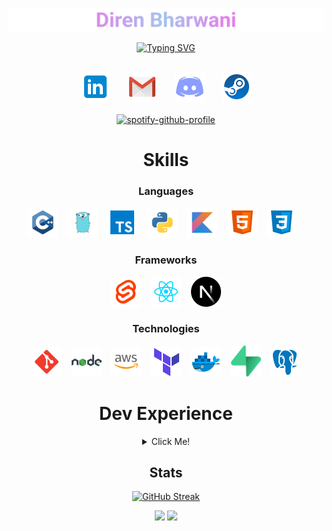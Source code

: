 <div align="center">
    <p><img src="https://github.com/direnbharwani/direnbharwani/blob/main/assets/banner.png" style="max-width: 100%; height: auto;"/></p>
    <p align="center">
    <a href="https://git.io/typing-svg">
        <img src="https://readme-typing-svg.demolab.com?font=JetBrains+Mono&pause=1000&color=FF8040&center=true&vCenter=true&random=false&width=600&lines=Software+Developer;Fresh+Graduate+from+DigiPen+Singapore;Always+curious" alt="Typing SVG" />
    </a>
</p>
</div>

<h2></h2>

<div align="center">
    <a href="https://www.linkedin.com/in/diren-bharwani/"><img src="https://github.com/direnbharwani/direnbharwani/blob/main/assets/icons/social/linkedin.svg" width="48px"/></a>
    &#8287;&#8287;&#8287;&#8287;&#8287;
    <a href="mailto:diren.bharwani@gmail.com"><img src="https://github.com/direnbharwani/direnbharwani/blob/main/assets/icons/social/gmail.svg" width="48px"/></a>
    &#8287;&#8287;&#8287;&#8287;&#8287;
    <a href="https://discord.com/users/231740170158866432"><img src="https://github.com/direnbharwani/direnbharwani/blob/main/assets/icons/social/discord.svg" width="48px"/></a>
    &#8287;&#8287;&#8287;&#8287;&#8287;
    <a href="https://steamcommunity.com/profiles/76561198101643015/"><img src="https://github.com/direnbharwani/direnbharwani/blob/main/assets/icons/social/steam.svg" width="48px"/></a>
</div>

<br>

<div align="center">
  <a href="https://spotify-github-profile.vercel.app/api/view?uid=cocomoose2196&redirect=true">
    <img src="https://spotify-github-profile.vercel.app/api/view?uid=cocomoose2196&cover_image=true&theme=novatorem&show_offline=true&background_color=121212&interchange=true&bar_color=53b14f&bar_color_cover=true" alt="spotify-github-profile">
  </a>
</div>

<div align="center">
    <h1>Skills</h1>
    <h3>Languages</h3>
    <div align="center">
        <img src="https://github.com/direnbharwani/direnbharwani/blob/main/assets/icons/skills/backend/c++.svg" width="48px"/>
        &#8287;&#8287;
        <img src="https://github.com/direnbharwani/direnbharwani/blob/main/assets/icons/skills/backend/go.svg" width="48px"/>
        &#8287;&#8287;
        <img src="https://github.com/direnbharwani/direnbharwani/blob/main/assets/icons/skills/backend/typescript.svg" width="48px"/>
        &#8287;&#8287;
        <img src="https://github.com/direnbharwani/direnbharwani/blob/main/assets/icons/skills/backend/python.svg" width="48px"/>
        &#8287;&#8287;
        <img src="https://github.com/direnbharwani/direnbharwani/blob/main/assets/icons/skills/backend/kotlin.svg" width="48px"/>
        &#8287;&#8287;
        <img src="https://github.com/direnbharwani/direnbharwani/blob/main/assets/icons/skills/frontend/html5.svg" width="48px"/>
        &#8287;&#8287;
        <img src="https://github.com/direnbharwani/direnbharwani/blob/main/assets/icons/skills/frontend/css3.svg" width="48px"/>
        &#8287;&#8287;
    </div>
    <h3>Frameworks</h3>
    <div align="center">
        <img src="https://github.com/direnbharwani/direnbharwani/blob/main/assets/icons/skills/frontend/svelte.svg" width="48px"/>
        &#8287;&#8287;
        <img src="https://github.com/direnbharwani/direnbharwani/blob/main/assets/icons/skills/frontend/react.svg" width="48px"/>
        &#8287;&#8287;
        <img src="https://github.com/direnbharwani/direnbharwani/blob/main/assets/icons/skills/frontend/nextjs.svg" width="48px"/>
    </div>
    <h3>Technologies</h3>
    <div align="center">
        <img src="https://github.com/direnbharwani/direnbharwani/blob/main/assets/icons/skills/technologies/git-scm.svg" width="48px"/>
        &#8287;&#8287;
        <img src="https://github.com/direnbharwani/direnbharwani/blob/main/assets/icons/skills/technologies/nodejs.svg" width="48px"/>
        &#8287;&#8287;
        <img src="https://github.com/direnbharwani/direnbharwani/blob/main/assets/icons/skills/technologies/aws.svg" width="48px"/>
        &#8287;&#8287;
        <img src="https://github.com/direnbharwani/direnbharwani/blob/main/assets/icons/skills/technologies/terraform.svg" width="48px"/>
        &#8287;&#8287;
        <img src="https://github.com/direnbharwani/direnbharwani/blob/main/assets/icons/skills/technologies/docker.svg" width="48px"/>
        &#8287;&#8287;
        <img src="https://github.com/direnbharwani/direnbharwani/blob/main/assets/icons/skills/technologies/supabase.svg" width="48px"/>
        &#8287;&#8287;
        <img src="https://github.com/direnbharwani/direnbharwani/blob/main/assets/icons/skills/technologies/postgres.svg" width="48px"/>
    </div>
</div>

<h1 align="center">Dev Experience</h1>
<details align="center">
    <summary>Click Me!</summary>
    <div align="center">
        <p align="center">
            <img src="https://i.giphy.com/media/v1.Y2lkPTc5MGI3NjExcHEwbnpmYTY3ZXFnaHZnZDg2dTFkM3Fld3o4MG9xcG5ocWVjb25pbiZlcD12MV9pbnRlcm5hbF9naWZfYnlfaWQmY3Q9Zw/WRQBXSCnEFJIuxktnw/giphy.gif" style="max-width: 50%; height: auto;"/>
        </p>
        <p align="center">Math Libraries</p>
        <p align="center">
            <img src="https://i.giphy.com/media/v1.Y2lkPTc5MGI3NjExNDB3c3ljOHI3cDFsaWM0ajJxbGw0OG8yd295a2dhbnd2bmpzb2d3YyZlcD12MV9pbnRlcm5hbF9naWZfYnlfaWQmY3Q9Zw/peB7vUKdLX3oI/giphy.gif" style="max-width: 100%; height: auto;"/>
        </p>
        <p align="center">Game Physics</p>
         <p align="center">
            <img src="https://i.giphy.com/media/v1.Y2lkPTc5MGI3NjExczBlbzhqOGg3YThncGVkbm93emNuOGd2em5iNWd5bzFrYXhiZ3NhbyZlcD12MV9pbnRlcm5hbF9naWZfYnlfaWQmY3Q9Zw/KeQJaXuGvio5yrBWka/giphy.gif" style="max-width: 50%; height: auto;"/>
        </p>
        <p align="center">Cloud Computing</p>
        <p align="center">
            <img src="https://i.giphy.com/media/v1.Y2lkPTc5MGI3NjExczF4NzNza2s3cmtmdjI2NHhqOHBkMW83dzF4N3RlMm51YjVra2xvYiZlcD12MV9pbnRlcm5hbF9naWZfYnlfaWQmY3Q9Zw/trN9ht5RlE3Dcwavg2/giphy.gif" style="max-width: 50%; height: auto;"/>
        </p>
        <p align="center">Blockchain</p>
    </div>
</details>

<h2 align="center">Stats</h2>

<!-- TODO: Host on Vercel to include private repositories since majority was made to private repos -->
<div align="center">
    <p><a href="https://git.io/streak-stats"><img src="https://streak-stats.demolab.com?user=direnbharwani&theme=radical&hide_border=true&card_width=768" alt="GitHub Streak"/></a></p>
    <p>
        <a href="https://github.com/anuraghazra/github-readme-stats"><img src="https://github-readme-stats.vercel.app/api/top-langs/?username=direnbharwani&layout=donut&theme=radical&hide_border=true&card_width=256" height="192px"/></a>
        <a href="https://github.com/anuraghazra/github-readme-stats"><img src="https://github-readme-stats.vercel.app/api?username=direnbharwani&show_icons=true&theme=radical&hide_border=true&card_width=512&hide=stars" height="192px"/></a>
    </p>
</div>


